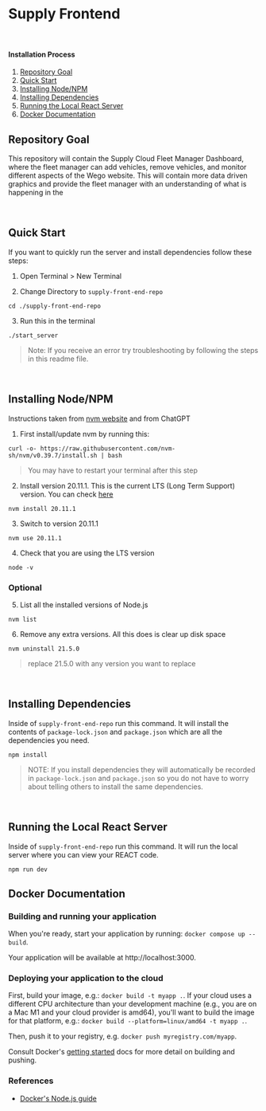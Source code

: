 # Supply Frontend
<br/>

#### Installation Process
1. [Repository Goal](#repository-goal)
2. [Quick Start](#quick-start)
3. [Installing Node/NPM](#installing-nodenpm)
4. [Installing Dependencies](#installing-dependencies)
5. [Running the Local React Server](#running-the-local-react-server)
6. [Docker Documentation](#docker-documentation)

## Repository Goal
This repository will contain the Supply Cloud Fleet Manager Dashboard, where the fleet manager can add vehicles, remove vehicles, and monitor different aspects of the Wego website. This will contain more data driven graphics and provide the fleet manager with an understanding of what is happening in the 

<br/>

## Quick Start
If you want to quickly run the server and install dependencies follow these steps:
1. Open Terminal > New Terminal

2. Change Directory to `supply-front-end-repo`
```shell
cd ./supply-front-end-repo
```

3. Run this in the terminal
```shell
./start_server
```
> Note: If you receive an error try troubleshooting by following the steps in this readme file.

<br/>

## Installing Node/NPM
Instructions taken from [nvm website](https://github.com/nvm-sh/nvm) and from ChatGPT

1. First install/update nvm by running this:
```shell
curl -o- https://raw.githubusercontent.com/nvm-sh/nvm/v0.39.7/install.sh | bash
```
> You may have to restart your terminal after this step

2. Install version 20.11.1. This is the current LTS (Long Term Support) version. You can check [here](https://nodejs.org/en)
```shell
nvm install 20.11.1
```

3. Switch to version 20.11.1
```shell
nvm use 20.11.1
```

4. Check that you are using the LTS version
```shell
node -v
```
### Optional
5. List all the installed versions of Node.js
```shell
nvm list
```

6. Remove any extra versions. All this does is clear up disk space
```shell
nvm uninstall 21.5.0
```
> replace 21.5.0 with any version you want to replace

<br/>

## Installing Dependencies
Inside of  `supply-front-end-repo` run this command. It will install the contents of  `package-lock.json` and `package.json` which are all the dependencies you need.
```shell
npm install
```
> NOTE: If you install dependencies they will automatically be recorded in `package-lock.json` and `package.json` so you do not have to worry about telling others to install the same dependencies.

<br/>

## Running the Local React Server
Inside of  `supply-front-end-repo` run this command. It will run the local server where you can view your REACT code.
```shell
npm run dev
```

## Docker Documentation
### Building and running your application

When you're ready, start your application by running:
`docker compose up --build`.

Your application will be available at http://localhost:3000.

### Deploying your application to the cloud

First, build your image, e.g.: `docker build -t myapp .`.
If your cloud uses a different CPU architecture than your development
machine (e.g., you are on a Mac M1 and your cloud provider is amd64),
you'll want to build the image for that platform, e.g.:
`docker build --platform=linux/amd64 -t myapp .`.

Then, push it to your registry, e.g. `docker push myregistry.com/myapp`.

Consult Docker's [getting started](https://docs.docker.com/go/get-started-sharing/)
docs for more detail on building and pushing.

### References
* [Docker's Node.js guide](https://docs.docker.com/language/nodejs/)